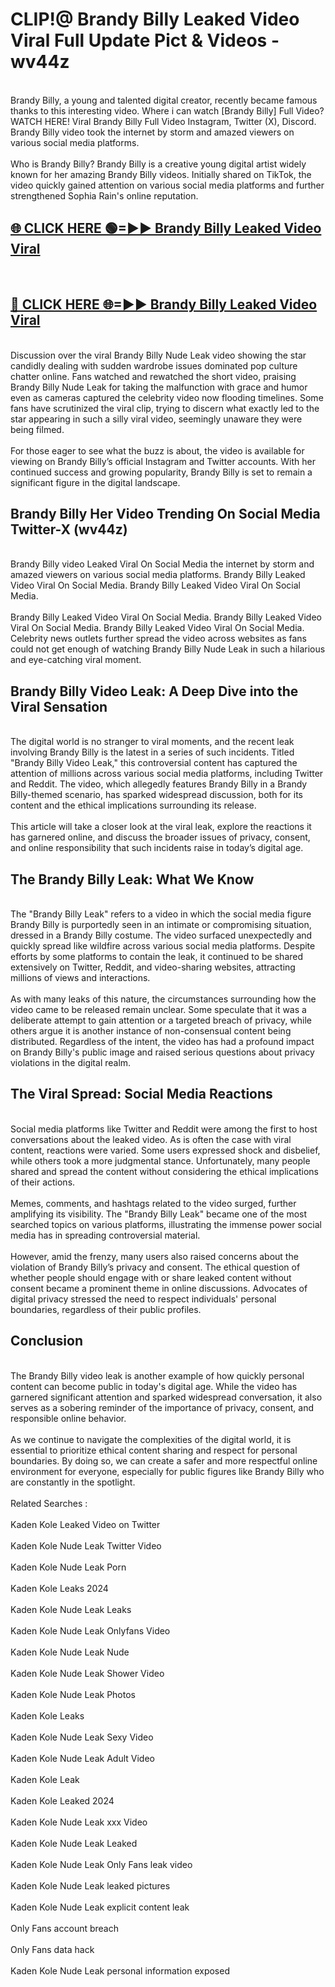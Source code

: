 # CLIP!@ Brandy Billy Leaked Video Viral Full Update Pict & Videos - wv44z
<br>
Brandy Billy, a young and talented digital creator, recently became famous thanks to this interesting video. Where i can watch [Brandy Billy] Full Video? WATCH HERE! Viral Brandy Billy Full Video Instagram, Twitter (X), Discord. Brandy Billy video took the internet by storm and amazed viewers on various social media platforms.
<br><br>
Who is Brandy Billy? Brandy Billy is a creative young digital artist widely known for her amazing Brandy Billy videos. Initially shared on TikTok, the video quickly gained attention on various social media platforms and further strengthened Sophia Rain's online reputation.
<br>
<h2><a href="https://bestclip.site?title=Brandy_Billy">🌐 CLICK HERE 🟢=►► Brandy Billy Leaked Video Viral</a></h2>
<br>
<h2><a href="https://bestclip.site?title=Brandy_Billy">🔴 CLICK HERE 🌐=►► Brandy Billy Leaked Video Viral</a></h2>
<br>
Discussion over the viral Brandy Billy Nude Leak video showing the star candidly dealing with sudden wardrobe issues dominated pop culture chatter online. Fans watched and rewatched the short video, praising Brandy Billy Nude Leak for taking the malfunction with grace and humor even as cameras captured the celebrity video now flooding timelines. Some fans have scrutinized the viral clip, trying to discern what exactly led to the star appearing in such a silly viral video, seemingly unaware they were being filmed.
<br><br>
For those eager to see what the buzz is about, the video is available for viewing on Brandy Billy’s official Instagram and Twitter accounts. With her continued success and growing popularity, Brandy Billy is set to remain a significant figure in the digital landscape.
<br>
<h2>Brandy Billy Her Video Trending On Social Media Twitter-X (wv44z)</h2>
<br>
Brandy Billy video Leaked Viral On Social Media the internet by storm and amazed viewers on various social media platforms. Brandy Billy Leaked Video Viral On Social Media. Brandy Billy Leaked Video Viral On Social Media.
<br><br>
Brandy Billy Leaked Video Viral On Social Media. Brandy Billy Leaked Video Viral On Social Media. Brandy Billy Leaked Video Viral On Social Media. Celebrity news outlets further spread the video across websites as fans could not get enough of watching Brandy Billy Nude Leak in such a hilarious and eye-catching viral moment.
<br>
<h2>Brandy Billy Video Leak: A Deep Dive into the Viral Sensation</h2>
<br>
The digital world is no stranger to viral moments, and the recent leak involving Brandy Billy is the latest in a series of such incidents. Titled "Brandy Billy Video Leak," this controversial content has captured the attention of millions across various social media platforms, including Twitter and Reddit. The video, which allegedly features Brandy Billy in a Brandy Billy-themed scenario, has sparked widespread discussion, both for its content and the ethical implications surrounding its release.
<br><br>
This article will take a closer look at the viral leak, explore the reactions it has garnered online, and discuss the broader issues of privacy, consent, and online responsibility that such incidents raise in today’s digital age.
<br>
<h2>The Brandy Billy Leak: What We Know</h2>
<br>
The "Brandy Billy Leak" refers to a video in which the social media figure Brandy Billy is purportedly seen in an intimate or compromising situation, dressed in a Brandy Billy costume. The video surfaced unexpectedly and quickly spread like wildfire across various social media platforms. Despite efforts by some platforms to contain the leak, it continued to be shared extensively on Twitter, Reddit, and video-sharing websites, attracting millions of views and interactions.
<br><br>
As with many leaks of this nature, the circumstances surrounding how the video came to be released remain unclear. Some speculate that it was a deliberate attempt to gain attention or a targeted breach of privacy, while others argue it is another instance of non-consensual content being distributed. Regardless of the intent, the video has had a profound impact on Brandy Billy's public image and raised serious questions about privacy violations in the digital realm.
<br>
<h2>The Viral Spread: Social Media Reactions</h2>
<br>
Social media platforms like Twitter and Reddit were among the first to host conversations about the leaked video. As is often the case with viral content, reactions were varied. Some users expressed shock and disbelief, while others took a more judgmental stance. Unfortunately, many people shared and spread the content without considering the ethical implications of their actions.
<br><br>
Memes, comments, and hashtags related to the video surged, further amplifying its visibility. The "Brandy Billy Leak" became one of the most searched topics on various platforms, illustrating the immense power social media has in spreading controversial material.
<br><br>
However, amid the frenzy, many users also raised concerns about the violation of Brandy Billy’s privacy and consent. The ethical question of whether people should engage with or share leaked content without consent became a prominent theme in online discussions. Advocates of digital privacy stressed the need to respect individuals' personal boundaries, regardless of their public profiles.
<br>
<h2>Conclusion</h2>
<br>
The Brandy Billy video leak is another example of how quickly personal content can become public in today's digital age. While the video has garnered significant attention and sparked widespread conversation, it also serves as a sobering reminder of the importance of privacy, consent, and responsible online behavior.
<br><br>
As we continue to navigate the complexities of the digital world, it is essential to prioritize ethical content sharing and respect for personal boundaries. By doing so, we can create a safer and more respectful online environment for everyone, especially for public figures like Brandy Billy who are constantly in the spotlight.
<br><br>
Related Searches :
<br><br>
Kaden Kole Leaked Video on Twitter
<br><br>
Kaden Kole Nude Leak Twitter Video
<br><br>
Kaden Kole Nude Leak Porn
<br><br>
Kaden Kole Leaks 2024
<br><br>
Kaden Kole Nude Leak Leaks
<br><br>
Kaden Kole Nude Leak Onlyfans Video
<br><br>
Kaden Kole Nude Leak Nude
<br><br>
Kaden Kole Nude Leak Shower Video
<br><br>
Kaden Kole Nude Leak Photos
<br><br>
Kaden Kole Leaks
<br><br>
Kaden Kole Nude Leak Sexy Video
<br><br>
Kaden Kole Nude Leak Adult Video
<br><br>
Kaden Kole Leak
<br><br>
Kaden Kole Leaked 2024
<br><br>
Kaden Kole Nude Leak xxx Video
<br><br>
Kaden Kole Nude Leak Leaked
<br><br>
Kaden Kole Nude Leak Only Fans leak video
<br><br>
Kaden Kole Nude Leak leaked pictures
<br><br>
Kaden Kole Nude Leak explicit content leak
<br><br>
Only Fans account breach
<br><br>
Only Fans data hack
<br><br>
Kaden Kole Nude Leak personal information exposed
